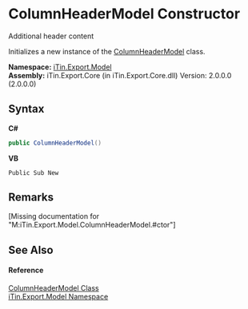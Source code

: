 # ColumnHeaderModel Constructor 
Additional header content 

Initializes a new instance of the <a href="T_iTin_Export_Model_ColumnHeaderModel">ColumnHeaderModel</a> class.

**Namespace:**&nbsp;<a href="N_iTin_Export_Model">iTin.Export.Model</a><br />**Assembly:**&nbsp;iTin.Export.Core (in iTin.Export.Core.dll) Version: 2.0.0.0 (2.0.0.0)

## Syntax

**C#**<br />
``` C#
public ColumnHeaderModel()
```

**VB**<br />
``` VB
Public Sub New
```


## Remarks
\[Missing <remarks> documentation for "M:iTin.Export.Model.ColumnHeaderModel.#ctor"\]

## See Also


#### Reference
<a href="T_iTin_Export_Model_ColumnHeaderModel">ColumnHeaderModel Class</a><br /><a href="N_iTin_Export_Model">iTin.Export.Model Namespace</a><br />